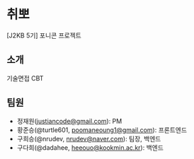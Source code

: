 # 취뽀
[J2KB 5기] 포니콘 프로젝트

## 소개
기술면접 CBT

## 팀원
- 정재원(justiancode@gmail.com): PM 
- 황준승(@turtle601, poomaneoung1@gmail.com): 프론트엔드
- 구희승(@nrudev, nrudev@naver.com): 팀장, 백엔드
- 구다희(@dadahee, heeouo@kookmin.ac.kr): 백엔드
